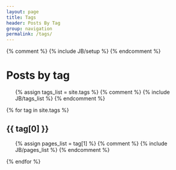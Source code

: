 ```yaml
---
layout: page
title: Tags
header: Posts By Tag
group: navigation
permalink: /tags/
---
```

{% comment %} {% include JB/setup %} {% endcomment %}

# Posts by tag

<ul class="tag-box-full list-unstyled list-inline">
{% assign tags_list = site.tags %}
{% comment %} {% include JB/tags_list %} {% endcomment %}
</ul>



{% for tag in site.tags %}
<div class="posts-by-tag posts-by-tag-{{tag[0]}}">
<h2 id="{{ tag[0] }}-ref">{{ tag[0] }}</h2>


<ul class="list-unstyled tag-posts-list">
{% assign pages_list = tag[1] %}
{% comment %} {% include JB/pages_list %} {% endcomment %}
</ul>
</div>
{% endfor %}
